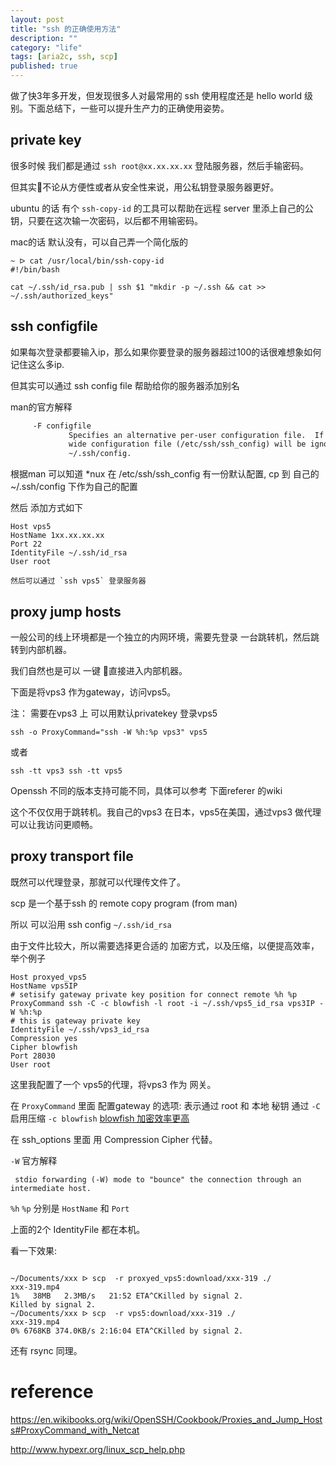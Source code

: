 ```yaml
---
layout: post
title: "ssh 的正确使用方法"
description: ""
category: "life"
tags: [aria2c, ssh, scp]
published: true
---
```


做了快3年多开发，但发现很多人对最常用的 ssh 使用程度还是 hello world 级别。下面总结下，一些可以提升生产力的正确使用姿势。

## private key

很多时候 我们都是通过 `ssh root@xx.xx.xx.xx` 登陆服务器，然后手输密码。

但其实不论从方便性或者从安全性来说，用公私钥登录服务器更好。

ubuntu 的话 有个 `ssh-copy-id` 的工具可以帮助在远程 server 里添上自己的公钥，只要在这次输一次密码，以后都不用输密码。

mac的话 默认没有，可以自己弄一个简化版的

```shell
~ ᐅ cat /usr/local/bin/ssh-copy-id
#!/bin/bash

cat ~/.ssh/id_rsa.pub | ssh $1 "mkdir -p ~/.ssh && cat >> ~/.ssh/authorized_keys"
```

## ssh configfile

如果每次登录都要输入ip，那么如果你要登录的服务器超过100的话很难想象如何记住这么多ip.

但其实可以通过 ssh config file 帮助给你的服务器添加别名

man的官方解释

```txt 
     -F configfile
             Specifies an alternative per-user configuration file.  If a configuration file is given on the command line, the system-
             wide configuration file (/etc/ssh/ssh_config) will be ignored.  The default for the per-user configuration file is
             ~/.ssh/config.
```

根据man 可以知道 *nux 在 /etc/ssh/ssh_config 有一份默认配置, cp 到 自己的 ~/.ssh/config 下作为自己的配置

然后 添加方式如下

```
Host vps5
HostName 1xx.xx.xx.xx
Port 22
IdentityFile ~/.ssh/id_rsa
User root
```

```
然后可以通过 `ssh vps5` 登录服务器
```


## proxy jump hosts

一般公司的线上环境都是一个独立的内网环境，需要先登录 一台跳转机，然后跳转到内部机器。

我们自然也是可以 一键 直接进入内部机器。


下面是将vps3 作为gateway，访问vps5。

注： 需要在vps3 上 可以用默认privatekey 登录vps5

```
ssh -o ProxyCommand="ssh -W %h:%p vps3" vps5
```

或者 

```
ssh -tt vps3 ssh -tt vps5
```

Openssh 不同的版本支持可能不同，具体可以参考 下面referer 的wiki

这个不仅仅用于跳转机。我自己的vps3 在日本，vps5在美国，通过vps3 做代理可以让我访问更顺畅。

## proxy transport file

既然可以代理登录，那就可以代理传文件了。

scp 是一个基于ssh 的 remote copy program (from man)

所以 可以沿用 ssh config `~/.ssh/id_rsa`

由于文件比较大，所以需要选择更合适的 加密方式，以及压缩，以便提高效率，举个例子


```
Host proxyed_vps5
HostName vps5IP
# setisify gateway private key position for connect remote %h %p
ProxyCommand ssh -C -c blowfish -l root -i ~/.ssh/vps5_id_rsa vps3IP -W %h:%p
# this is gateway private key
IdentityFile ~/.ssh/vps3_id_rsa
Compression yes
Cipher blowfish
Port 28030
User root
```

这里我配置了一个 vps5的代理，将vps3 作为 网关。

在 `ProxyCommand` 里面 配置gateway 的选项: 表示通过 root 和 本地 秘钥 通过 `-C` 启用压缩 `-c blowfish` [blowfish 加密效率更高](http://www.hypexr.org/linux_scp_help.php)

在 ssh_options 里面 用 Compression Cipher 代替。

`-W` 官方解释 

     stdio forwarding (-W) mode to "bounce" the connection through an intermediate host.

`%h` `%p` 分别是 `HostName` 和 `Port`

上面的2个 IdentityFile 都在本机。 

看一下效果:

```

~/Documents/xxx ᐅ scp  -r proxyed_vps5:download/xxx-319 ./
xxx-319.mp4                                                                                                    1%   38MB   2.3MB/s   21:52 ETA^CKilled by signal 2.
Killed by signal 2.
~/Documents/xxx ᐅ scp  -r vps5:download/xxx-319 ./
xxx-319.mp4                                                                                                    0% 6768KB 374.0KB/s 2:16:04 ETA^CKilled by signal 2.
```

还有 rsync 同理。


# reference

https://en.wikibooks.org/wiki/OpenSSH/Cookbook/Proxies_and_Jump_Hosts#ProxyCommand_with_Netcat

http://www.hypexr.org/linux_scp_help.php

